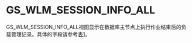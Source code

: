 # GS\_WLM\_SESSION\_INFO\_ALL<a name="ZH-CN_TOPIC_0242385925"></a>

GS\_WLM\_SESSION\_INFO\_ALL视图显示在数据库主节点上执行作业结束后的负载管理记录。具体的字段请参考[表1](GS_WLM_SESSION_HISTORY.md#zh-cn_topic_0237122397_zh-cn_topic_0112535431_table75981925115018)。

